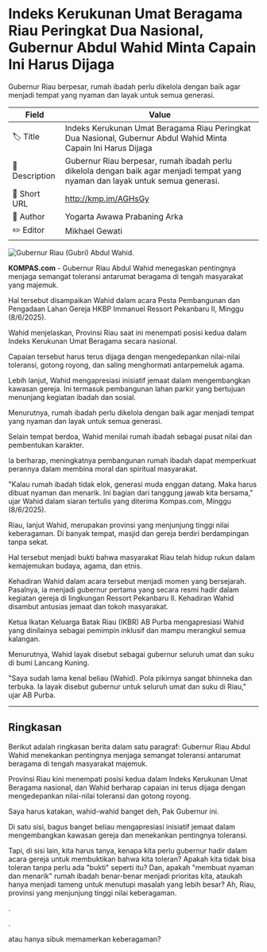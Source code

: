 # Indeks Kerukunan Umat Beragama Riau Peringkat Dua Nasional, Gubernur Abdul Wahid Minta Capain Ini Harus Dijaga

Gubernur Riau berpesar, rumah ibadah perlu dikelola dengan baik agar menjadi tempat yang nyaman dan layak untuk semua generasi.

| Field         | Value                                                       |
|---------------|-------------------------------------------------------------|
| 🏷️ Title       | Indeks Kerukunan Umat Beragama Riau Peringkat Dua Nasional, Gubernur Abdul Wahid Minta Capain Ini Harus Dijaga |
| 📝 Description | Gubernur Riau berpesar, rumah ibadah perlu dikelola dengan baik agar menjadi tempat yang nyaman dan layak untuk semua generasi. |
| 🔗 Short URL   | http://kmp.im/AGHsGy |
| 👤 Author      | Yogarta Awawa Prabaning Arka |
| ✏️ Editor      | Mikhael Gewati |

![Gubernur Riau (Gubri) Abdul Wahid. ](https://asset.kompas.com/crops/mcG0o3sqxW4gy6oGsC-GGaTKnGs=/0x0:1275x850/750x500/data/photo/2025/06/08/6845541256d36.jpeg)

**KOMPAS.com** - Gubernur Riau Abdul Wahid menegaskan pentingnya menjaga semangat toleransi antarumat beragama di tengah masyarakat yang majemuk.

Hal tersebut disampaikan Wahid dalam acara Pesta Pembangunan dan Pengadaan Lahan Gereja HKBP Immanuel Ressort Pekanbaru II, Minggu (8/6/2025).

Wahid menjelaskan, Provinsi Riau saat ini menempati posisi kedua dalam Indeks Kerukunan Umat Beragama secara nasional.

Capaian tersebut harus terus dijaga dengan mengedepankan nilai-nilai toleransi, gotong royong, dan saling menghormati antarpemeluk agama.

Lebih lanjut, Wahid mengapresiasi inisiatif jemaat dalam mengembangkan kawasan gereja. Ini termasuk pembangunan lahan parkir yang bertujuan menunjang kegiatan ibadah dan sosial.

Menurutnya, rumah ibadah perlu dikelola dengan baik agar menjadi tempat yang nyaman dan layak untuk semua generasi.

Selain tempat berdoa, Wahid menilai rumah ibadah sebagai pusat nilai dan pembentukan karakter.

Ia berharap, meningkatnya pembangunan rumah ibadah dapat memperkuat perannya dalam membina moral dan spiritual masyarakat.

"Kalau rumah ibadah tidak elok, generasi muda enggan datang. Maka harus dibuat nyaman dan menarik. Ini bagian dari tanggung jawab kita bersama," ujar Wahid dalam siaran tertulis yang diterima Kompas.com, Minggu (8/6/2025).

Riau, lanjut Wahid, merupakan provinsi yang menjunjung tinggi nilai keberagaman. Di banyak tempat, masjid dan gereja berdiri berdampingan tanpa sekat.

Hal tersebut menjadi bukti bahwa masyarakat Riau telah hidup rukun dalam kemajemukan budaya, agama, dan etnis.

Kehadiran Wahid dalam acara tersebut menjadi momen yang bersejarah. Pasalnya, ia menjadi gubernur pertama yang secara resmi hadir dalam kegiatan gereja di lingkungan Ressort Pekanbaru II. Kehadiran Wahid disambut antusias jemaat dan tokoh masyarakat.

Ketua Ikatan Keluarga Batak Riau (IKBR) AB Purba mengapresiasi Wahid yang dinilainya sebagai pemimpin inklusif dan mampu merangkul semua kalangan.

Menurutnya, Wahid layak disebut sebagai gubernur seluruh umat dan suku di bumi Lancang Kuning.

\"Saya sudah lama kenal beliau (Wahid). Pola pikirnya sangat bhinneka dan terbuka. Ia layak disebut gubernur untuk seluruh umat dan suku di Riau,\" ujar AB Purba.

---
## Ringkasan

Berikut adalah ringkasan berita dalam satu paragraf: Gubernur Riau Abdul Wahid menekankan pentingnya menjaga semangat toleransi antarumat beragama di tengah masyarakat majemuk.

 Provinsi Riau kini menempati posisi kedua dalam Indeks Kerukunan Umat Beragama nasional, dan Wahid berharap capaian ini terus dijaga dengan mengedepankan nilai-nilai toleransi dan gotong royong.



Saya harus katakan, wahid-wahid banget deh, Pak Gubernur ini.

 Di satu sisi, bagus banget beliau mengapresiasi inisiatif jemaat dalam mengembangkan kawasan gereja dan menekankan pentingnya toleransi.

 Tapi, di sisi lain, kita harus tanya, kenapa kita perlu gubernur hadir dalam acara gereja untuk membuktikan bahwa kita toleran? Apakah kita tidak bisa toleran tanpa perlu ada "bukti" seperti itu? Dan, apakah "membuat nyaman dan menarik" rumah ibadah benar-benar menjadi prioritas kita, ataukah hanya menjadi tameng untuk menutupi masalah yang lebih besar? Ah, Riau, provinsi yang menjunjung tinggi nilai keberagaman.

.

.

 atau hanya sibuk memamerkan keberagaman?
